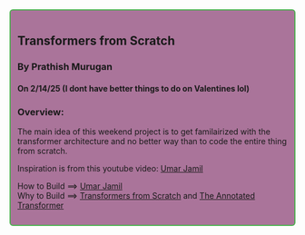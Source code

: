 <div style="border: 2px solid #4CAF50; padding: 12px; background-color: rgba(107, 14, 79, 0.57); border-radius: 6px;">

## Transformers from Scratch
### By Prathish Murugan
#### On 2/14/25 (I dont have better things to do on Valentines lol)


### Overview:
The main idea of this weekend project is to get familairized with the transformer architecture and no better way than to code the entire thing from scratch. 

Inspiration is from this youtube video: [Umar Jamil](https://www.youtube.com/watch?v=ISNdQcPhsts)


How to Build ==> [Umar Jamil](https://www.youtube.com/watch?v=ISNdQcPhsts) <br>
Why to Build ==> [Transformers from Scratch](https://e2eml.school/transformers.html) and [The Annotated Transformer](https://nlp.seas.harvard.edu/annotated-transformer/)

</div>
